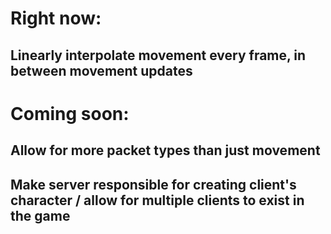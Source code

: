# Right now:

## Linearly interpolate movement every frame, in between movement updates


# Coming soon:

## Allow for more packet types than just movement

## Make server responsible for creating client's character / allow for multiple clients to exist in the game
